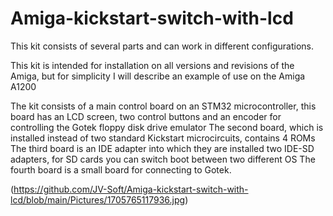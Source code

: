 # Amiga-kickstart-switch-with-lcd

This kit consists of several parts and can work in different configurations.

This kit is intended for installation on all versions and revisions of the Amiga, but for simplicity I will describe an example of use on the Amiga A1200

The kit consists of a main control board on an STM32 microcontroller, this board has an LCD screen, two control buttons and an encoder for controlling the Gotek floppy disk drive emulator 
The second board, which is installed instead of two standard Kickstart microcircuits, contains 4 ROMs
The third board is an IDE adapter into which they are installed two IDE-SD adapters, for SD cards you can switch boot between two different OS
The fourth board is a small board for connecting to Gotek.

(https://github.com/JV-Soft/Amiga-kickstart-switch-with-lcd/blob/main/Pictures/1705765117936.jpg)
